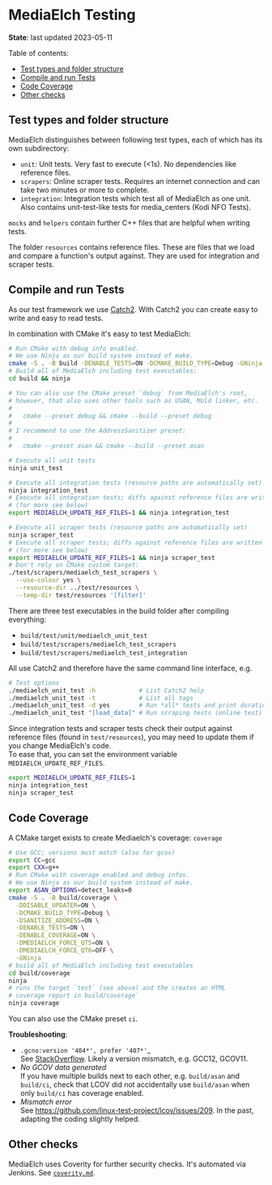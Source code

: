 # MediaElch Testing

__State__: last updated 2023-05-11

Table of contents:

 - [Test types and folder structure](#test-types-and-folder-structure)
 - [Compile and run Tests](#compile-and-run-tests)
 - [Code Coverage](#code-coverage)
 - [Other checks](#other-checks)


## Test types and folder structure

MediaElch distinguishes between following test types, each of which has its
own subdirectory:

 - `unit`: Unit tests. Very fast to execute (<1s). No dependencies like reference files.
 - `scrapers`: Online scraper tests.  Requires an internet connection and
   can take two minutes or more to complete. 
 - `integration`: Integration tests which test all of MediaElch as one unit.
    Also contains unit-test-like tests for media_centers (Kodi NFO Tests).

`mocks` and `helpers` contain further C++ files that are helpful when writing tests.

The folder `resources` contains reference files.  These are files that we
load and compare a function's output against.  They are used for integration and
scraper tests.


## Compile and run Tests

As our test framework we use [Catch2](https://github.com/catchorg/Catch2).
With Catch2 you can create easy to write and easy to read tests.

In combination with CMake it's easy to test MediaElch:

```sh
# Run CMake with debug info enabled.
# We use Ninja as our build system instead of make.
cmake -S . -B build -DENABLE_TESTS=ON -DCMAKE_BUILD_TYPE=Debug -GNinja
# Build all of MediaElch including test executables:
cd build && ninja

# You can also use the CMake preset `debug` from MediaElch's root,
# however, that also uses other tools such as USAN, Mold linker, etc.
#
#   cmake --preset debug && cmake --build --preset debug
#
# I recommend to use the AddressSanitizer preset:
#
#   cmake --preset asan && cmake --build --preset asan

# Execute all unit tests
ninja unit_test

# Execute all integration tests (resource paths are automatically set)
ninja integration_test
# Execute all integration tests; diffs against reference files are written to disk
# (for more see below)
export MEDIAELCH_UPDATE_REF_FILES=1 && ninja integration_test

# Execute all scraper tests (resource paths are automatically set)
ninja scraper_test
# Execute all scraper tests; diffs against reference files are written to disk
# (for more see below)
export MEDIAELCH_UPDATE_REF_FILES=1 && ninja scraper_test
# Don't rely on CMake custom target:
./test/scrapers/mediaelch_test_scrapers \
  --use-colour yes \
  --resource-dir ../test/resources \
  --temp-dir test/resources '[filter]'
```

There are three test executables in the build folder after compiling everything:

 - `build/test/unit/mediaelch_unit_test`
 - `build/test/scrapers/mediaelch_test_scrapers`
 - `build/test/scrapers/mediaelch_test_integration`

All use Catch2 and therefore have the same command line interface, e.g.

```sh
# Test options
./mediaelch_unit_test -h            # List Catch2 help
./mediaelch_unit_test -t            # List all tags
./mediaelch_unit_test -d yes        # Run *all* tests and print duration
./mediaelch_unit_test "[load_data]" # Run scraping tests (online test)
```

Since integration tests and scraper tests check their output against reference
files (found in `test/resources`), you may need to update them if you change
MediaElch's code.  
To ease that, you can set the environment variable `MEDIAELCH_UPDATE_REF_FILES`.

```sh
export MEDIAELCH_UPDATE_REF_FILES=1
ninja integration_test
ninja scraper_test
```


## Code Coverage

A CMake target exists to create Mediaelch's coverage: `coverage`

<!-- Note: Keep in sync with ../admin/coverity.md -->
```sh
# Use GCC; versions must match (also for gcov)
export CC=gcc
export CXX=g++
# Run CMake with coverage enabled and debug infos.
# We use Ninja as our build system instead of make.
export ASAN_OPTIONS=detect_leaks=0
cmake -S . -B build/coverage \
  -DDISABLE_UPDATER=ON \
  -DCMAKE_BUILD_TYPE=Debug \
  -DSANITIZE_ADDRESS=ON \
  -DENABLE_TESTS=ON \
  -DENABLE_COVERAGE=ON \
  -DMEDIAELCH_FORCE_QT5=ON \
  -DMEDIAELCH_FORCE_QT6=OFF \
  -GNinja
# build all of MediaElch including test executables
cd build/coverage
ninja
# runs the target `test` (see above) and the creates an HTML
# coverage report in build/coverage`
ninja coverage
```

You can also use the CMake preset `ci`.

__Troubleshooting__:

 - `.gcno:version '404*', prefer '407*'`_  
   See [StackOverflow](https://stackoverflow.com/questions/12454175/gcov-out-of-memory-mismatched-version).
   Likely a version mismatch, e.g. GCC12, GCOV11.
 - _No GCOV data generated_  
   If you have multiple builds next to each other, e.g. `build/asan` and `build/ci`,
   check that LCOV did not accidentally use `build/asan` when only `build/ci`
   has coverage enabled.
 - _Mismatch error_  
   See <https://github.com/linux-test-project/lcov/issues/209>.  In the past, adapting the coding slightly helped.

## Other checks

MediaElch uses Coverity for further security checks.  It's automated via Jenkins.
See [`coverity.md`](../admin/coverity.md).
